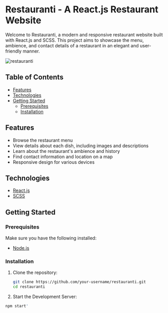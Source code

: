 # Restauranti - A React.js Restaurant Website

Welcome to Restauranti, a modern and responsive restaurant website built with React.js and SCSS. 
This project aims to showcase the menu, ambience, and contact details of a restaurant in an elegant and user-friendly manner.

![restauranti](https://github.com/n2n0n00/restauranti/assets/40828429/f7f54db9-106b-4f75-8882-7ff6baf7f168)


## Table of Contents

- [Features](#features)
- [Technologies](#technologies)
- [Getting Started](#getting-started)
  - [Prerequisites](#prerequisites)
  - [Installation](#installation)

## Features

- Browse the restaurant menu
- View details about each dish, including images and descriptions
- Learn about the restaurant's ambience and history
- Find contact information and location on a map
- Responsive design for various devices

## Technologies

- [React.js](https://reactjs.org/)
- [SCSS](https://sass-lang.com/)

## Getting Started

### Prerequisites

Make sure you have the following installed:

- [Node.js](https://nodejs.org/)

### Installation

1. Clone the repository:

   ```bash
   git clone https://github.com/your-username/restauranti.git
   cd restauranti
   ```

2. Start the Development Server:
  ```bash
  npm start'
  ```

